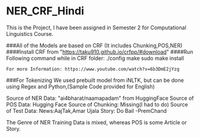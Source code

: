 # NER_CRF_Hindi
This is the Project, I have been assigned in Semester 2 for Computational Linguistics Course.

###All of the Models are based on CRF (It includes Chunking,POS,NER)
####Install CRF from "https://taku910.github.io/crfpp/#download"
####Run Following command while in CRF folder:
    ./config
    make
    sudo make install

    For more Information: https://www.youtube.com/watch?v=6b3DmE2jYzg
    
###For Tokenizing We used prebuilt model from iNLTK, but can be done using Regex and Python,(Sample Code provided for English)

Source of NER Data: "ai4bharat/naamapadam" from HuggingFace
Source of POS Data: Hugging Face
Source of Chunking: Missing(I had to do)
Source of Test Data: News:AajTak,Amar Ujala
                     Story: Do Bail -PremChand

The Genre of NER Training Data is mixed, whereas POS is some Article or Story.
    

